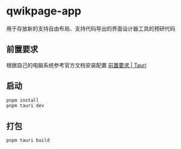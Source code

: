 # qwikpage-app

用于存放新的支持自由布局、支持代码导出的界面设计器工具的预研代码

## 前置要求
根据自己的电脑系统参考官方文档安装配置 [前置要求 | Tauri](https://v2.tauri.app/start/prerequisites/)

## 启动

```bash
pnpm install
pnpm tauri dev
```

## 打包

```bash
pnpm tauri build
```